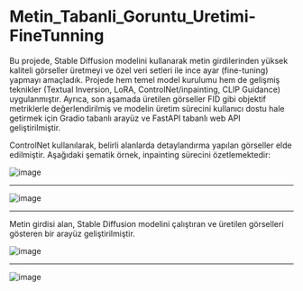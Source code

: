 # Metin_Tabanli_Goruntu_Uretimi-FineTunning

Bu projede, Stable Diffusion modelini kullanarak metin girdilerinden yüksek kaliteli görseller üretmeyi ve özel veri setleri ile ince ayar (fine-tuning) yapmayı amaçladık. Projede hem temel model kurulumu hem de gelişmiş teknikler (Textual Inversion, LoRA, ControlNet/inpainting, CLIP Guidance) uygulanmıştır. Ayrıca, son aşamada üretilen görseller FID gibi objektif metriklerle değerlendirilmiş ve modelin üretim sürecini kullanıcı dostu hale getirmek için Gradio tabanlı arayüz ve FastAPI tabanlı web API geliştirilmiştir.

ControlNet kullanılarak, belirli alanlarda detaylandırma yapılan görseller elde edilmiştir. Aşağıdaki şematik örnek, inpainting sürecini özetlemektedir:

![image](https://github.com/user-attachments/assets/81b11ad4-dc7a-4b9d-abd3-feb25b1057d6)

---------------------
![image](https://github.com/user-attachments/assets/866a2230-dd9e-42bd-a393-919d52c5423a)

------------------


Metin girdisi alan, Stable Diffusion modelini çalıştıran ve üretilen görselleri gösteren bir arayüz geliştirilmiştir.










![image](https://github.com/user-attachments/assets/6501e957-ab23-4dbf-9fe8-97351d94af77)


--------------------
![image](https://github.com/user-attachments/assets/191de49e-01e3-4e15-a7c4-424065f55822)
